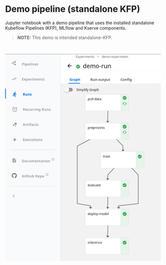 # Demo pipeline (standalone KFP)

Jupyter notebook with a demo pipeline that uses the installed standalone Kubeflow Pipelines (KFP), MLflow and Kserve components.

> **NOTE:** This demo is intended standalone-KFP.

<br>

![Pipeline Graph](graph.png)